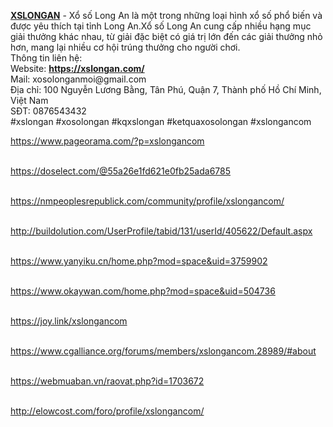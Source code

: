<p><a href="https://xslongan.com/"><strong>XSLONGAN</strong></a> - Xổ số Long An l&agrave; một trong những loại h&igrave;nh xổ số phổ biến v&agrave; được y&ecirc;u th&iacute;ch tại tỉnh Long An.Xổ số Long An cung cấp nhiều hạng mục giải thưởng kh&aacute;c nhau, từ giải đặc biệt c&oacute; gi&aacute; trị lớn đến c&aacute;c giải thưởng nhỏ hơn, mang lại nhiều cơ hội tr&uacute;ng thưởng cho người chơi.<br />Th&ocirc;ng tin li&ecirc;n hệ:<br />Website: <a href="https://xslongan.com/"><strong>https://xslongan.com/</strong></a><br />Mail: xosolonganmoi@gmail.com<br />Địa chỉ: 100 Nguyễn Lương Bằng, T&acirc;n Ph&uacute;, Quận 7, Th&agrave;nh phố Hồ Ch&iacute; Minh, Việt Nam<br />SĐT: 0876543432<br />#xslongan #xosolongan #kqxslongan #ketquaxosolongan #xslongancom</p>
<p></p>
<p><a href="https://www.pageorama.com/?p=xslongancom">https://www.pageorama.com/?p=xslongancom</a></p>
<p><br /><a href="https://doselect.com/@55a26e1fd621e0fb25ada6785">https://doselect.com/@55a26e1fd621e0fb25ada6785</a></p>
<p><br /><a href="https://nmpeoplesrepublick.com/community/profile/xslongancom/">https://nmpeoplesrepublick.com/community/profile/xslongancom/</a></p>
<p><br /><a href="http://buildolution.com/UserProfile/tabid/131/userId/405622/Default.aspx">http://buildolution.com/UserProfile/tabid/131/userId/405622/Default.aspx</a></p>
<p><br /><a href="https://www.yanyiku.cn/home.php?mod=space&amp;uid=3759902">https://www.yanyiku.cn/home.php?mod=space&amp;uid=3759902</a></p>
<p><br /><a href="https://www.okaywan.com/home.php?mod=space&amp;uid=504736">https://www.okaywan.com/home.php?mod=space&amp;uid=504736</a></p>
<p><br /><a href="https://joy.link/xslongancom">https://joy.link/xslongancom</a></p>
<p><br /><a href="https://www.cgalliance.org/forums/members/xslongancom.28989/#about">https://www.cgalliance.org/forums/members/xslongancom.28989/#about</a></p>
<p><br /><a href="https://webmuaban.vn/raovat.php?id=1703672">https://webmuaban.vn/raovat.php?id=1703672</a></p>
<p><br /><a href="http://elowcost.com/foro/profile/xslongancom/">http://elowcost.com/foro/profile/xslongancom/</a></p>
<p></p>